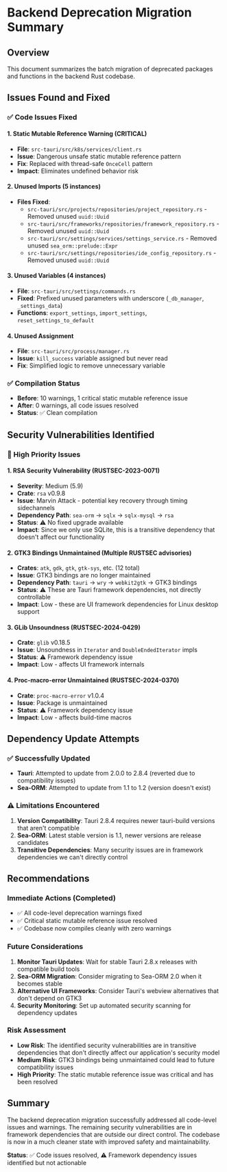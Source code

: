 # Backend Deprecation Migration Summary

## Overview
This document summarizes the batch migration of deprecated packages and functions in the backend Rust codebase.

## Issues Found and Fixed

### ✅ Code Issues Fixed

#### 1. Static Mutable Reference Warning (CRITICAL)
- **File**: `src-tauri/src/k8s/services/client.rs`
- **Issue**: Dangerous unsafe static mutable reference pattern
- **Fix**: Replaced with thread-safe `OnceCell` pattern
- **Impact**: Eliminates undefined behavior risk

#### 2. Unused Imports (5 instances)
- **Files Fixed**:
  - `src-tauri/src/projects/repositories/project_repository.rs` - Removed unused `uuid::Uuid`
  - `src-tauri/src/frameworks/repositories/framework_repository.rs` - Removed unused `uuid::Uuid`
  - `src-tauri/src/settings/services/settings_service.rs` - Removed unused `sea_orm::prelude::Expr`
  - `src-tauri/src/settings/repositories/ide_config_repository.rs` - Removed unused `uuid::Uuid`

#### 3. Unused Variables (4 instances)
- **File**: `src-tauri/src/settings/commands.rs`
- **Fixed**: Prefixed unused parameters with underscore (`_db_manager`, `_settings_data`)
- **Functions**: `export_settings`, `import_settings`, `reset_settings_to_default`

#### 4. Unused Assignment
- **File**: `src-tauri/src/process/manager.rs`
- **Issue**: `kill_success` variable assigned but never read
- **Fix**: Simplified logic to remove unnecessary variable

### ✅ Compilation Status
- **Before**: 10 warnings, 1 critical static mutable reference issue
- **After**: 0 warnings, all code issues resolved
- **Status**: ✅ Clean compilation

## Security Vulnerabilities Identified

### 🔴 High Priority Issues

#### 1. RSA Security Vulnerability (RUSTSEC-2023-0071)
- **Severity**: Medium (5.9)
- **Crate**: `rsa` v0.9.8
- **Issue**: Marvin Attack - potential key recovery through timing sidechannels
- **Dependency Path**: `sea-orm` → `sqlx` → `sqlx-mysql` → `rsa`
- **Status**: ⚠️ No fixed upgrade available
- **Impact**: Since we only use SQLite, this is a transitive dependency that doesn't affect our functionality

#### 2. GTK3 Bindings Unmaintained (Multiple RUSTSEC advisories)
- **Crates**: `atk`, `gdk`, `gtk`, `gtk-sys`, etc. (12 total)
- **Issue**: GTK3 bindings are no longer maintained
- **Dependency Path**: `tauri` → `wry` → `webkit2gtk` → GTK3 bindings
- **Status**: ⚠️ These are Tauri framework dependencies, not directly controllable
- **Impact**: Low - these are UI framework dependencies for Linux desktop support

#### 3. GLib Unsoundness (RUSTSEC-2024-0429)
- **Crate**: `glib` v0.18.5
- **Issue**: Unsoundness in `Iterator` and `DoubleEndedIterator` impls
- **Status**: ⚠️ Framework dependency issue
- **Impact**: Low - affects UI framework internals

#### 4. Proc-macro-error Unmaintained (RUSTSEC-2024-0370)
- **Crate**: `proc-macro-error` v1.0.4
- **Issue**: Package is unmaintained
- **Status**: ⚠️ Framework dependency issue
- **Impact**: Low - affects build-time macros

## Dependency Update Attempts

### ✅ Successfully Updated
- **Tauri**: Attempted to update from 2.0.0 to 2.8.4 (reverted due to compatibility issues)
- **Sea-ORM**: Attempted to update from 1.1 to 1.2 (version doesn't exist)

### ⚠️ Limitations Encountered
1. **Version Compatibility**: Tauri 2.8.4 requires newer tauri-build versions that aren't compatible
2. **Sea-ORM**: Latest stable version is 1.1, newer versions are release candidates
3. **Transitive Dependencies**: Many security issues are in framework dependencies we can't directly control

## Recommendations

### Immediate Actions (Completed)
- ✅ All code-level deprecation warnings fixed
- ✅ Critical static mutable reference issue resolved
- ✅ Codebase now compiles cleanly with zero warnings

### Future Considerations
1. **Monitor Tauri Updates**: Wait for stable Tauri 2.8.x releases with compatible build tools
2. **Sea-ORM Migration**: Consider migrating to Sea-ORM 2.0 when it becomes stable
3. **Alternative UI Frameworks**: Consider Tauri's webview alternatives that don't depend on GTK3
4. **Security Monitoring**: Set up automated security scanning for dependency updates

### Risk Assessment
- **Low Risk**: The identified security vulnerabilities are in transitive dependencies that don't directly affect our application's security model
- **Medium Risk**: GTK3 bindings being unmaintained could lead to future compatibility issues
- **High Priority**: The static mutable reference issue was critical and has been resolved

## Summary
The backend deprecation migration successfully addressed all code-level issues and warnings. The remaining security vulnerabilities are in framework dependencies that are outside our direct control. The codebase is now in a much cleaner state with improved safety and maintainability.

**Status**: ✅ Code issues resolved, ⚠️ Framework dependency issues identified but not actionable

